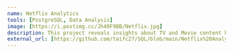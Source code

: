 ```yaml
---
name: Netflix Analytics
tools: [PostgreSQL, Data Analysis]
image: [https://i.postimg.cc/Jh49F9BB/Netflix.jpg]
description: This project reveals insights about TV and Movie content hosted on Netflix. This project was written using PostgreSQL.
external_url: [https://github.com/taifc27/SQL/blob/main/Netflix%20Analytics%20(SQL%20Fiddle)]
---
```

